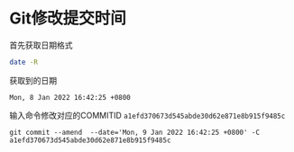 # Git修改提交时间

首先获取日期格式
```bash
date -R
```
获取到的日期
```text
Mon, 8 Jan 2022 16:42:25 +0800
```
输入命令修改对应的COMMITID
`a1efd370673d545abde30d62e871e8b915f9485c`


```
git commit --amend  --date='Mon, 9 Jan 2022 16:42:25 +0800' -C a1efd370673d545abde30d62e871e8b915f9485c
```